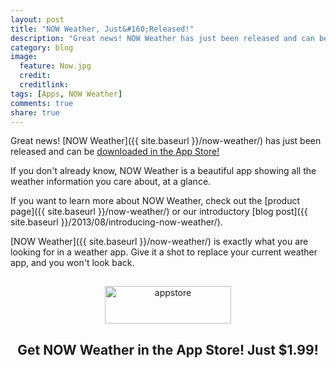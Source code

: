 ```yaml
---
layout: post
title: "NOW Weather, Just&#160;Released!"
description: "Great news! NOW Weather has just been released and can be downloaded in the App Store!"
category: blog
image:
  feature: Now.jpg
  credit: 
  creditlink: 
tags: [Apps, NOW Weather]
comments: true
share: true
---
```


Great news! [NOW Weather]({{ site.baseurl }}/now-weather/) has just been released and can be [downloaded in the App Store!](https://itunes.apple.com/us/app/now-weather/id623127009?ls=1&mt=8)

If you don't already know, NOW Weather is a beautiful app showing all the weather information you care about, at a glance.

If you want to learn more about NOW Weather, check out the [product page]({{ site.baseurl }}/now-weather/) or our introductory [blog post]({{ site.baseurl }}/2013/08/introducing-now-weather/).

[NOW Weather]({{ site.baseurl }}/now-weather/) is exactly what you are looking for in a weather app. Give it a shot to replace your current weather app, and you won't look back.

<div style="text-align: center">
	<a href="https://itunes.apple.com/us/app/now-weather/id623127009?ls=1&amp;mt=8">
		<img class="alignnone size-full wp-image-7605" alt="appstore" src="{{ site.baseurl }}/images/appstore.png" width="202" height="60" style="margin-top: 15px;" />
	</a>
	<h2>Get NOW Weather in the App&#160;Store! Just&#160;$1.99!</h2>
</div>
